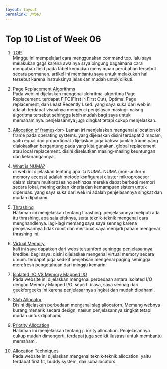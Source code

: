 ```yaml
---
layout: layout
permalink: /W06/
---
```

# Top 10 List of Week 06
1. [TOP](https://www.golinuxhub.com/2018/05/top-command-add-reduce-field-column-memory-swap/)<br>
  Minggu ini mempelajari cara menggunakan command top. lalu saya melakukan gsgs karena awalnya saya bingung bagaimana cara mengubah field pada tabel kemudian menyimpan perubahan tersebut secara permanen. artikel ini membantu saya untuk melakukan hal tersebut karena instruksinya jelas dan mudah untuk diikuti.

2. [Page Replacement Algorithms](https://www.gatevidyalay.com/page-replacement-algorithms-page-fault/)<br>
  Pada web ini dijelaskan mengenai alohritma-algoritma Page Replacement. terdapat FIFO(First In First Out), Optimal Page replacement, dan Least Recently Used. yang saya suka dari web ini adalah terdapat visualnya mengenai penjelasan masing-maisng algoritma tersebut sehingga lebih mudah bagi saya untuk memahaminya. penjelasannya juga dingkat tetapi cukup menjelaskan.

3. [Allocation of frames](https://www.geeksforgeeks.org/operating-system-allocation-frames/#:~:text=Frame%20allocation%20algorithms%20are%20used,total%20number%20of%20available%20frames.)<br>
  Laman ini menjelaskan mengenai allocation of frame pada operating systems. yang dijelaskan disini terdapat 2 macam, yaitu equal dan proportional. dijelaskan juga bahwa jumlah frame yang dialokasikan bergantung pada yang kita gunakan, global replacement atau local replacement. disini disebutkan masing-masing keuntungan dan kekurangannya.
  
4. [What is NUMA?](https://www.freecodecamp.org/news/what-is-endianness-big-endian-vs-little-endian/)<br>
  di web ini dijelaskan tentang apa itu NUMA. NUMA (non-uniform memory access) adalah metode konfigurasi cluster mikroprosesor dalam sistem multiprosesing sehingga mereka dapat berbagi memori secara lokal, meningkatkan kinerja dan kemampuan sistem untuk diperluas. yang saya suka dari web ini adalah penjelasannya singkat dan mudah dipahami.
  
5. [Thrashing](https://www.thecrazyprogrammer.com/2019/02/thrashing-in-operating-system-os.html)<br>
  Halaman ini menjelaskan tentang thrashing. penjelasannya meliputi ada itu thrashing, apa saja efeknya, serta teknik-teknik mengenai cara menghandlenya. lagi-lagi memang saya saya sennag karena penjelasannya tidak rumit dan membuat saya menjadi paham mengenai thrashing ini.

6. [Virtual Memory](https://web.stanford.edu/~ouster/cgi-bin/cs140-winter16/lecture.php?topic=vm)<br>
  kali ini saya dapatkan dari website stanford sehingga penjelasannya kredibel bagi saya. disini dijelaskan mengenai virtual memory secara umum. terdapat juga sedikit penjelasan mengenai paging sehingga merefresh pengetahuan dari minggu kemarin.

7. [Isolated I/O	VS Memory Mapped I/O](https://www.geeksforgeeks.org/memory-mapped-i-o-and-isolated-i-o/)<br>
  Pada website ini dijelaskan mengenai perbedaan antara Isolated I/O dengan	Memory Mapped I/O. seperti biasa, saya sennag dari geekforgeeks ini karena penjelasannya singkat dan mudah dipahami.

8. [Slab Allocator](hhttps://www.kernel.org/doc/gorman/html/understand/understand011.html)<br>
  Disini dijelaskan perbedaan mengenai slag allocatorn. Memang webnya kurang menarik secara design, namun penjelasannya singkat tetapi mudah untuk dipahami.

9. [Priotity Allocation](https://vensim.com/allocation-by-priority-alloc-p/)<br>
  Halaman ini menjelaskan tentang priority allocation. Penjelasannya cukup mudah dimengerti, terdapat juga sedikit ilustrasi untuk membantu memahami.

10. [Allocation Techniques](https://www.memorymanagement.org/mmref/alloc.html)<br>
  Pada website ini dijelaskan mengenai teknik-teknik allocation. yaitu terdapat first fit, buddy system, dan suballocators.
